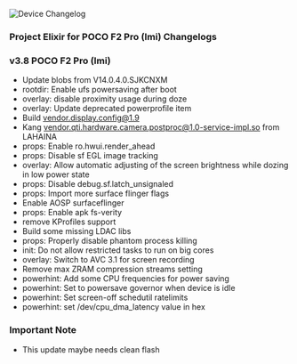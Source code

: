 ![Device Changelog](https://i.imgur.com/vDxXjpT.png)

### Project Elixir for POCO F2 Pro (lmi) Changelogs

### v3.8 POCO F2 Pro (lmi)

- Update blobs from V14.0.4.0.SJKCNXM
- rootdir: Enable ufs powersaving after boot
- overlay: disable proximity usage during doze
- overlay: Update deprecated powerprofile item
- Build vendor.display.config@1.9
- Kang vendor.qti.hardware.camera.postproc@1.0-service-impl.so from LAHAINA
- props: Enable ro.hwui.render_ahead
- props: Disable sf EGL image tracking
- overlay: Allow automatic adjusting of the screen brightness while dozing in low power state
- props: Disable debug.sf.latch_unsignaled
- props: Import more surface flinger flags
- Enable AOSP surfaceflinger
- props: Enable apk fs-verity
- remove KProfiles support
- Build some missing LDAC libs
- props: Properly disable phantom process killing
- init: Do not allow restricted tasks to run on big cores
- overlay: Switch to AVC 3.1 for screen recording
- Remove max ZRAM compression streams setting
- powerhint: Add some CPU frequencies for power saving
- powerhint: Set to powersave governor when device is idle
- powerhint: Set screen-off schedutil ratelimits
- powerhint: set /dev/cpu_dma_latency value in hex

### Important Note
- This update maybe needs clean flash
